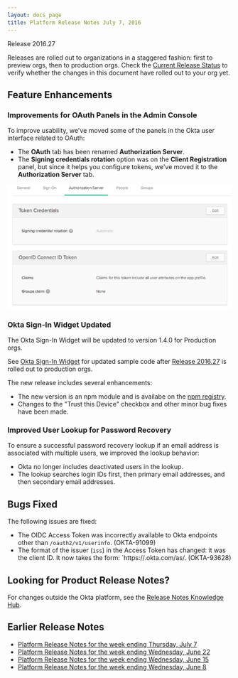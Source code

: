 ```yaml
---
layout: docs_page
title: Platform Release Notes July 7, 2016
---
```


Release 2016.27

Releases are rolled out to organizations in a staggered fashion: first to preview orgs, then to production orgs. 
Check the [Current Release Status](https://support.okta.com/help/articles/Knowledge_Article/Current-Release-Status) to verify whether the changes in this document have rolled out to your org yet.

## Feature Enhancements
 
### Improvements for OAuth Panels in the Admin Console

<!-- OKTA-93256 -->
To improve usability, we've moved some of the panels in the Okta user interface related to OAuth:

* The **OAuth** tab has been renamed **Authorization Server**.
* The **Signing credentials rotation** option was on the **Client Registration** panel, but since it helps you configure tokens, we've
 moved it to the **Authorization Server** tab. 

![New Tab for Managing OAuth-Related Configuration](/assets/img/changed_tabs.png)
 
### Okta Sign-In Widget Updated

<!-- OKTA-91831, OKTA-93759 -->
The Okta Sign-In Widget will be updated to version 1.4.0 for Production orgs. 

See [Okta Sign-In Widget](http://developer.okta.com/docs/guides/okta_sign-in_widget.html) for updated sample code
after [Release 2016.27](https://support.okta.com/help/articles/Knowledge_Article/Current-Release-Status) is rolled out to production orgs.

The new release includes several enhancements:

* The new version is an npm module and is availabe on the [npm registry](https://www.npmjs.com/package/@okta/okta-signin-widget).
* Changes to the "Trust this Device" checkbox and other minor bug fixes have been made.

### Improved User Lookup for Password Recovery

<!-- OKTA-92001 -->
To ensure a successful password recovery lookup if an email address is associated with multiple users, we improved the lookup behavior:

* Okta no longer includes deactivated users in the lookup.
* The lookup searches login IDs first, then primary email addresses, and then secondary email addresses.

## Bugs Fixed

The following issues are fixed:
 
* The OIDC Access Token was incorrectly available to Okta endpoints other than `/oauth2/v1/userinfo`. (OKTA-91099)
* The format of the issuer (`iss`) in the Access Token has changed: it was the client ID. It now takes the form: `https://<your-org>.okta.com/as/<authorization-server-ID>. (OKTA-93628)

## Looking for Product Release Notes?

For changes outside the Okta platform, see the [Release Notes Knowledge Hub](https://support.okta.com/help/articles/Knowledge_Article/Release-Notes-Knowledge-Hub).

## Earlier Release Notes

* [Platform Release Notes for the week ending Thursday, July 7](platform-release-notes2016-26.html)
* [Platform Release Notes for the week ending Wednesday, June 22](platform-release-notes2016-25.html)
* [Platform Release Notes for the week ending Wednesday, June 15](platform-release-notes2016-24.html)
* [Platform Release Notes for the week ending Wednesday, June 8](platform-release-notes2016-23.html)
